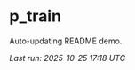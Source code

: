 # p_train

Auto-updating README demo.

<!--START_SECTION:status-->
_Last run: 2025-10-25 17:18 UTC_
<!--END_SECTION:status-->









































































































































































































































































































































































































































































































































































































































































































































































































































































































































































































































































































































































































































































































































































































































































